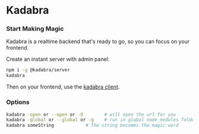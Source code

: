 # Kadabra

### Start Making Magic

Kadabra is a realtime backend that's ready to go, so you can focus on your frontend.

Create an instant server with admin panel:

```sh
npm i -g @kadabra/server
kadabra
```

Then on your frontend, use the [kadabra client](https://github.com/kadabra/client).

### Options

``` sh
kadabra -open or --open or -O        # will open the url for you
kadabra -global or --global or -g    # run in global node_modules folder
kadabra someString            # The string becomes the magic word
```
